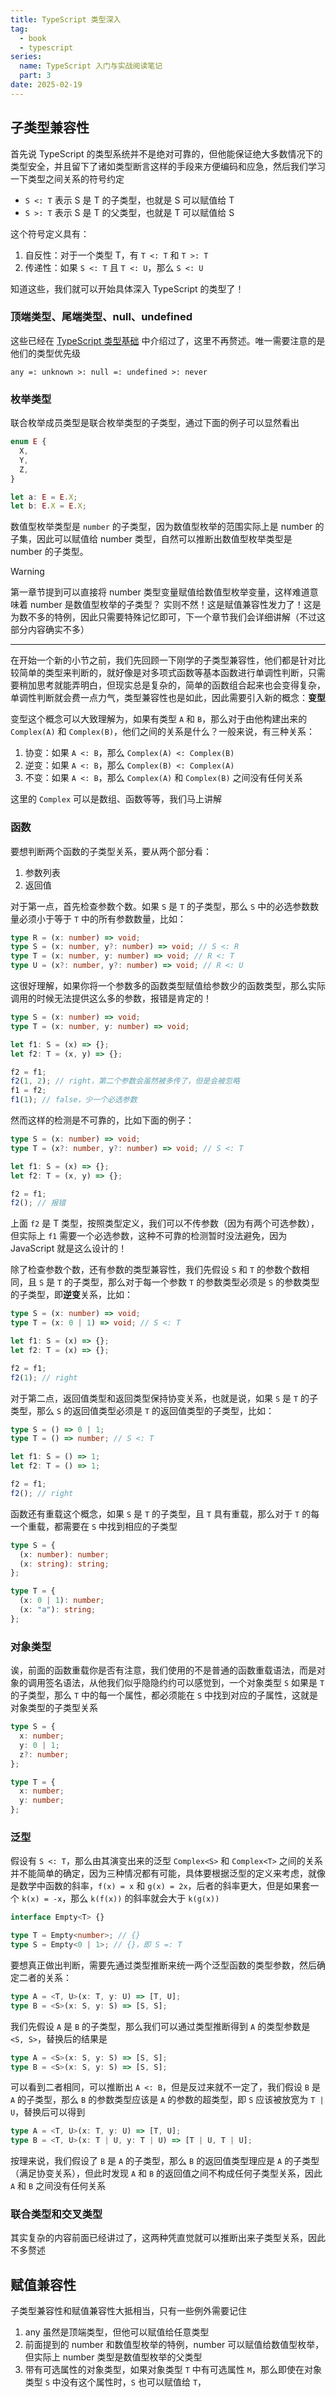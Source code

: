 ```yaml
---
title: TypeScript 类型深入
tag:
  - book
  - typescript
series:
  name: TypeScript 入门与实战阅读笔记
  part: 3
date: 2025-02-19
---
```


## 子类型兼容性

首先说 TypeScript 的类型系统并不是绝对可靠的，但他能保证绝大多数情况下的类型安全，并且留下了诸如类型断言这样的手段来方便编码和应急，然后我们学习一下类型之间关系的符号约定

- `S <: T` 表示 S 是 T 的子类型，也就是 S 可以赋值给 T
- `S >: T` 表示 S 是 T 的父类型，也就是 T 可以赋值给 S

这个符号定义具有：

1. 自反性：对于一个类型 T，有 `T <: T` 和 `T >: T`
2. 传递性：如果 `S <: T` 且 `T <: U`，那么 `S <: U`

知道这些，我们就可以开始具体深入 TypeScript 的类型了！

### 顶端类型、尾端类型、null、undefined

这些已经在 [TypeScript 类型基础](./basic_type.md#顶端类型) 中介绍过了，这里不再赘述。唯一需要注意的是他们的类型优先级

`any =: unknown >: null =: undefined >: never`

### 枚举类型

联合枚举成员类型是联合枚举类型的子类型，通过下面的例子可以显然看出

```typescript
enum E {
  X,
  Y,
  Z,
}

let a: E = E.X;
let b: E.X = E.X;
```

数值型枚举类型是 `number` 的子类型，因为数值型枚举的范围实际上是 number 的子集，因此可以赋值给 number 类型，自然可以推断出数值型枚举类型是 number 的子类型。

> [!warning]
> 第一章节提到可以直接将 number 类型变量赋值给数值型枚举变量，这样难道意味着 number 是数值型枚举的子类型？
> 实则不然！这是赋值兼容性发力了！这是为数不多的特例，因此只需要特殊记忆即可，下一个章节我们会详细讲解（不过这部分内容确实不多）

---

在开始一个新的小节之前，我们先回顾一下刚学的子类型兼容性，他们都是针对比较简单的类型来判断的，就好像是对多项式函数等基本函数进行单调性判断，只需要稍加思考就能弄明白，但现实总是复杂的，简单的函数组合起来也会变得复杂，单调性判断就会费一点力气，类型兼容性也是如此，因此需要引入新的概念：**变型**

变型这个概念可以大致理解为，如果有类型 `A` 和 `B`，那么对于由他构建出来的 `Complex(A)` 和 `Complex(B)`，他们之间的关系是什么？一般来说，有三种关系：

1. 协变：如果 `A <: B`，那么 `Complex(A) <: Complex(B)`
2. 逆变：如果 `A <: B`，那么 `Complex(B) <: Complex(A)`
3. 不变：如果 `A <: B`，那么 `Complex(A)` 和 `Complex(B)` 之间没有任何关系

这里的 `Complex` 可以是数组、函数等等，我们马上讲解

### 函数

要想判断两个函数的子类型关系，要从两个部分看：

1. 参数列表
2. 返回值

对于第一点，首先检查参数个数。如果 `S` 是 `T` 的子类型，那么 `S` 中的必选参数数量必须小于等于 `T` 中的所有参数数量，比如：

```typescript
type R = (x: number) => void;
type S = (x: number, y?: number) => void; // S <: R
type T = (x: number, y: number) => void; // R <: T
type U = (x?: number, y?: number) => void; // R <: U
```

这很好理解，如果你将一个参数多的函数类型赋值给参数少的函数类型，那么实际调用的时候无法提供这么多的参数，报错是肯定的！

```typescript
type S = (x: number) => void;
type T = (x: number, y: number) => void;

let f1: S = (x) => {};
let f2: T = (x, y) => {};

f2 = f1;
f2(1, 2); // right，第二个参数会虽然被多传了，但是会被忽略
f1 = f2;
f1(1); // false，少一个必选参数
```

然而这样的检测是不可靠的，比如下面的例子：

```typescript
type S = (x: number) => void;
type T = (x?: number, y?: number) => void; // S <: T

let f1: S = (x) => {};
let f2: T = (x, y) => {};

f2 = f1;
f2(); // 报错
```

上面 `f2` 是 T 类型，按照类型定义，我们可以不传参数（因为有两个可选参数），但实际上 `f1` 需要一个必选参数，这种不可靠的检测暂时没法避免，因为 JavaScript 就是这么设计的！

除了检查参数个数，还有参数的类型兼容性，我们先假设 `S` 和 `T` 的参数个数相同，且 `S` 是 `T` 的子类型，那么对于每一个参数 `T` 的参数类型必须是 `S` 的参数类型的子类型，即**逆变**关系，比如：

```typescript
type S = (x: number) => void;
type T = (x: 0 | 1) => void; // S <: T

let f1: S = (x) => {};
let f2: T = (x) => {};

f2 = f1;
f2(1); // right
```

对于第二点，返回值类型和返回类型保持协变关系，也就是说，如果 `S` 是 `T` 的子类型，那么 `S` 的返回值类型必须是 `T` 的返回值类型的子类型，比如：

```typescript
type S = () => 0 | 1;
type T = () => number; // S <: T

let f1: S = () => 1;
let f2: T = () => 1;

f2 = f1;
f2(); // right
```

函数还有重载这个概念，如果 `S` 是 `T` 的子类型，且 `T` 具有重载，那么对于 `T` 的每一个重载，都需要在 `S` 中找到相应的子类型

```typescript
type S = {
  (x: number): number;
  (x: string): string;
};

type T = {
  (x: 0 | 1): number;
  (x: "a"): string;
};
```

### 对象类型

诶，前面的函数重载你是否有注意，我们使用的不是普通的函数重载语法，而是对象的调用签名语法，从他我们似乎隐隐约约可以感觉到，一个对象类型 `S` 如果是 `T` 的子类型，那么 `T` 中的每一个属性，都必须能在 `S` 中找到对应的子属性，这就是对象类型的子类型关系

```typescript
type S = {
  x: number;
  y: 0 | 1;
  z?: number;
};

type T = {
  x: number;
  y: number;
};
```

### 泛型

假设有 `S <: T`，那么由其演变出来的泛型 `Complex<S>` 和 `Complex<T>` 之间的关系并不能简单的确定，因为三种情况都有可能，具体要根据泛型的定义来考虑，就像是数学中函数的斜率，`f(x) = x` 和 `g(x) = 2x`，后者的斜率更大，但是如果套一个 `k(x) = -x`，那么 `k(f(x))` 的斜率就会大于 `k(g(x))`

```typescript
interface Empty<T> {}

type T = Empty<number>; // {}
type S = Empty<0 | 1>; // {}，即 S =: T
```

要想真正做出判断，需要先通过类型推断来统一两个泛型函数的类型参数，然后确定二者的关系：

```typescript
type A = <T, U>(x: T, y: U) => [T, U];
type B = <S>(x: S, y: S) => [S, S];
```

我们先假设 `A` 是 `B` 的子类型，那么我们可以通过类型推断得到 `A` 的类型参数是 `<S, S>`，替换后的结果是

```typescript
type A = <S>(x: S, y: S) => [S, S];
type B = <S>(x: S, y: S) => [S, S];
```

可以看到二者相同，可以推断出 `A <: B`，但是反过来就不一定了，我们假设 `B` 是 `A` 的子类型，那么 `B` 的参数类型应该是 `A` 的参数的超类型，即 `S` 应该被放宽为 `T | U`，替换后可以得到

```typescript
type A = <T, U>(x: T, y: U) => [T, U];
type B = <T, U>(x: T | U, y: T | U) => [T | U, T | U];
```

按理来说，我们假设了 `B` 是 `A` 的子类型，那么 `B` 的返回值类型理应是 `A` 的子类型（满足协变关系），但此时发现 `A` 和 `B` 的返回值之间不构成任何子类型关系，因此 `A` 和 `B` 之间没有任何关系

### 联合类型和交叉类型

其实复杂的内容前面已经讲过了，这两种凭直觉就可以推断出来子类型关系，因此不多赘述

## 赋值兼容性

子类型兼容性和赋值兼容性大抵相当，只有一些例外需要记住

1. any 虽然是顶端类型，但他可以赋值给任意类型
2. 前面提到的 number 和数值型枚举的特例，number 可以赋值给数值型枚举，但实际上 number 类型是数值型枚举的父类型
3. 带有可选属性的对象类型，如果对象类型 `T` 中有可选属性 `M`，那么即使在对象类型 `S` 中没有这个属性时，`S` 也可以赋值给 `T`，
